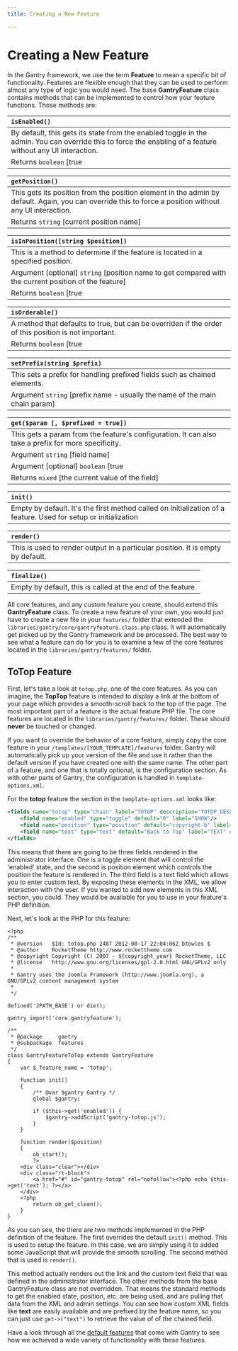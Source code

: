 ```yaml
---
title: Creating a New Feature

---
```


Creating a New Feature
======================
In the Gantry framework, we use the term **Feature** to mean a specific bit of functionality. Features are flexible enough that they can be used to perform almost any type of logic you would need. The base **GantryFeature** class contains methods that can be implemented to control how your feature functions. Those methods are:

| `isEnabled()`
|:---------------------------------------------------------------------------------------------------------------------------------------------------------
| By default, this gets its state from the enabled toggle in the admin. You can override this to force the enabling of a feature without any UI interaction.
| Returns `boolean` [true | false]


| `getPosition()`
|:------------------------------------------------------------------------------------------------------------------------------------------------------
| This gets its position from the position element in the admin by default. Again, you can override this to force a position without any UI interaction.
| Returns `string` [current position name]


| `isInPosition([string $position])`
|:-----------------------------------------------------------------------------------------------------
| This is a method to determine if the feature is located in a specified position.
| Argument [optional] `string` [position name to get compared with the current position of the feature]
| Returns `boolean` [true | false] if the current position is the same as the argument


| `isOrderable()`
|:----------------------------------------------------------------------------------------------------
| A method that defaults to true, but can be overriden if the order of this position is not important.
| Returns `boolean` [true | false]


| `setPrefix(string $prefix)`
|:--------------------------------------------------------------------------
| This sets a prefix for handling prefixed fields such as chained elements.
| Argument `string` [prefix name - usually the name of the main chain param]


| `get($param [, $prefixed = true])`
|:------------------------------------------------------------------------------------------
| This gets a param from the feature's configuration. It can also take a prefix for more specificity.
| Argument `string` [field name]
| Argument [optional] `boolean` [true | false]
| Returns `mixed` [the current value of the field]


| `init()`
|:-------------------------------------------------------------------------------------------------------------
| Empty by default. It's the first method called on initialization of a feature. Used for setup or initialization


| `render()`
|:----------------------------------------------------------------
| This is used to render output in a particular position. It is empty by default.


| `finalize()`
|:--------------------------------------------------
| Empty by default, this is called at the end of the feature.

All core features, and any custom feature you create, should extend this **GantryFeature** class. To create a new feature of your own, you would just have to create a new file in your  `features/` folder that extended the `libraries/gantry/core/gantryfeature.class.php` class. It will automatically get picked up by the Gantry framework and be processed. The best way to see what a feature can do for you is to examine a few of the core features located in the `libraries/gantry/features/` folder.


ToTop Feature
-------------
First, let's take a look at `totop.php`, one of the core features. As you can imagine, the **TopTop** feature is intended to display a link at the bottom of your page which provides a smooth-scroll back to the top of the page. The most important part of a feature is the actual feature PHP file. The core features are located in the `libraries/gantry/features/` folder. These should **never** be touched or changed.

If you want to override the behavior of a core feature, simply copy the core feature in your `/templates/[YOUR_TEMPLATE]/features` folder. Gantry will automatically pick up your version of the file and use it rather than the default version if you have created one with the same name. The other part of a feature, and one that is totally optional, is the configuration section. As with other parts of Gantry, the configuration is handled in `template-options.xml`.

For the **totop** feature the section in the `template-options.xml` looks like:

~~~ .xml
<fields name="totop" type="chain" label="TOTOP" description="TOTOP_DESC">
    <field name="enabled" type="toggle" default="0" label="SHOW"/>
    <field name="position" type="position" default="copyright-b" label="POSITION"/>
    <field name="text" type="text" default="Back to Top" label="TEXT" class="text-long" />
</fields>
~~~

This means that there are going to be three fields rendered in the administrator interface. One is a toggle element that will control the 'enabled' state, and the second is position element which controls the position the feature is rendered in. The third field is a text field which allows you to enter custom text. By exposing these elements in the XML, we allow interaction with the user. If you wanted to add new elements in this XML section, you could. They would be available for you to use in your feature's PHP definition.

Next, let's look at the PHP for this feature:

~~~ .php
<?php
/**
 * @version   $Id: totop.php 2487 2012-08-17 22:04:06Z btowles $
 * @author    RocketTheme http://www.rockettheme.com
 * @copyright Copyright (C) 2007 - ${copyright_year} RocketTheme, LLC
 * @license   http://www.gnu.org/licenses/gpl-2.0.html GNU/GPLv2 only
 *
 * Gantry uses the Joomla Framework (http://www.joomla.org), a GNU/GPLv2 content management system
 *
 */

defined('JPATH_BASE') or die();

gantry_import('core.gantryfeature');

/**
 * @package     gantry
 * @subpackage  features
 */
class GantryFeatureToTop extends GantryFeature
{
    var $_feature_name = 'totop';

    function init()
    {
        /** @var $gantry Gantry */
        global $gantry;

        if ($this->get('enabled')) {
            $gantry->addScript('gantry-totop.js');
        }
    }

    function render($position)
    {
        ob_start();
        ?>
    <div class="clear"></div>
    <div class="rt-block">
        <a href="#" id="gantry-totop" rel="nofollow"><?php echo $this->get('text'); ?></a>
    </div>
    <?php
        return ob_get_clean();
    }
}
~~~

As you can see, the there are two methods implemented in the PHP definition of the feature. The first overrides the default `init()` method. This is used to setup the feature. In this case, we are simply using it to added some JavaScript that will provide the smooth scrolling. The second method that is used is `render()`.

This method actually renders out the link and the custom text field that was defined in the administrator interface. The other methods from the base GantryFeature class are not overridden. That means the standard methods to get the enabled state, position, etc. are being used, and are pulling that data from the XML and admin settings. You can see how custom XML fields like **text** are easily available and are prefixed by the feature name, so you can just use `get->("text")` to retrieve the value of of the chained field.

Have a look through all the [default features](../configure/features.md) that come with Gantry to see how we achieved a wide variety of functionality with these features.
